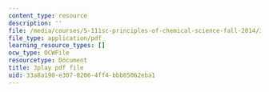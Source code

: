 ```yaml
---
content_type: resource
description: ''
file: /media/courses/5-111sc-principles-of-chemical-science-fall-2014/33a8a190e30702064ff4bbb85062eba1_Om_5b29d_9g.pdf
file_type: application/pdf
learning_resource_types: []
ocw_type: OCWFile
resourcetype: Document
title: 3play pdf file
uid: 33a8a190-e307-0206-4ff4-bbb85062eba1
---
```

